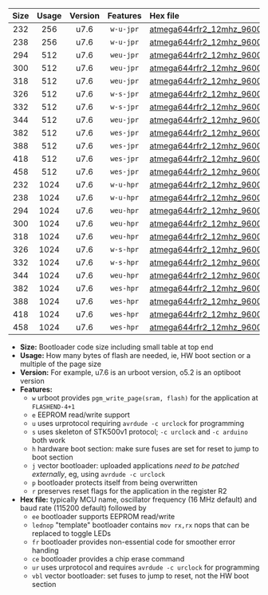 |Size|Usage|Version|Features|Hex file|
|:-:|:-:|:-:|:-:|:--|
|232|256|u7.6|`w-u-jpr`|[atmega644rfr2_12mhz_9600bps_ur_vbl.hex](https://raw.githubusercontent.com/stefanrueger/urboot/main/bootloaders/atmega644rfr2/fcpu_12mhz/9600_bps/atmega644rfr2_12mhz_9600bps_ur_vbl.hex)|
|238|256|u7.6|`w-u-jpr`|[atmega644rfr2_12mhz_9600bps_lednop_ur_vbl.hex](https://raw.githubusercontent.com/stefanrueger/urboot/main/bootloaders/atmega644rfr2/fcpu_12mhz/9600_bps/atmega644rfr2_12mhz_9600bps_lednop_ur_vbl.hex)|
|294|512|u7.6|`weu-jpr`|[atmega644rfr2_12mhz_9600bps_ee_ur_vbl.hex](https://raw.githubusercontent.com/stefanrueger/urboot/main/bootloaders/atmega644rfr2/fcpu_12mhz/9600_bps/atmega644rfr2_12mhz_9600bps_ee_ur_vbl.hex)|
|300|512|u7.6|`weu-jpr`|[atmega644rfr2_12mhz_9600bps_ee_lednop_ur_vbl.hex](https://raw.githubusercontent.com/stefanrueger/urboot/main/bootloaders/atmega644rfr2/fcpu_12mhz/9600_bps/atmega644rfr2_12mhz_9600bps_ee_lednop_ur_vbl.hex)|
|318|512|u7.6|`weu-jpr`|[atmega644rfr2_12mhz_9600bps_ee_lednop_fr_ur_vbl.hex](https://raw.githubusercontent.com/stefanrueger/urboot/main/bootloaders/atmega644rfr2/fcpu_12mhz/9600_bps/atmega644rfr2_12mhz_9600bps_ee_lednop_fr_ur_vbl.hex)|
|326|512|u7.6|`w-s-jpr`|[atmega644rfr2_12mhz_9600bps_vbl.hex](https://raw.githubusercontent.com/stefanrueger/urboot/main/bootloaders/atmega644rfr2/fcpu_12mhz/9600_bps/atmega644rfr2_12mhz_9600bps_vbl.hex)|
|332|512|u7.6|`w-s-jpr`|[atmega644rfr2_12mhz_9600bps_lednop_vbl.hex](https://raw.githubusercontent.com/stefanrueger/urboot/main/bootloaders/atmega644rfr2/fcpu_12mhz/9600_bps/atmega644rfr2_12mhz_9600bps_lednop_vbl.hex)|
|344|512|u7.6|`weu-jpr`|[atmega644rfr2_12mhz_9600bps_ee_lednop_fr_ce_ur_vbl.hex](https://raw.githubusercontent.com/stefanrueger/urboot/main/bootloaders/atmega644rfr2/fcpu_12mhz/9600_bps/atmega644rfr2_12mhz_9600bps_ee_lednop_fr_ce_ur_vbl.hex)|
|382|512|u7.6|`wes-jpr`|[atmega644rfr2_12mhz_9600bps_ee_vbl.hex](https://raw.githubusercontent.com/stefanrueger/urboot/main/bootloaders/atmega644rfr2/fcpu_12mhz/9600_bps/atmega644rfr2_12mhz_9600bps_ee_vbl.hex)|
|388|512|u7.6|`wes-jpr`|[atmega644rfr2_12mhz_9600bps_ee_lednop_vbl.hex](https://raw.githubusercontent.com/stefanrueger/urboot/main/bootloaders/atmega644rfr2/fcpu_12mhz/9600_bps/atmega644rfr2_12mhz_9600bps_ee_lednop_vbl.hex)|
|418|512|u7.6|`wes-jpr`|[atmega644rfr2_12mhz_9600bps_ee_lednop_fr_vbl.hex](https://raw.githubusercontent.com/stefanrueger/urboot/main/bootloaders/atmega644rfr2/fcpu_12mhz/9600_bps/atmega644rfr2_12mhz_9600bps_ee_lednop_fr_vbl.hex)|
|458|512|u7.6|`wes-jpr`|[atmega644rfr2_12mhz_9600bps_ee_lednop_fr_ce_vbl.hex](https://raw.githubusercontent.com/stefanrueger/urboot/main/bootloaders/atmega644rfr2/fcpu_12mhz/9600_bps/atmega644rfr2_12mhz_9600bps_ee_lednop_fr_ce_vbl.hex)|
|232|1024|u7.6|`w-u-hpr`|[atmega644rfr2_12mhz_9600bps_ur.hex](https://raw.githubusercontent.com/stefanrueger/urboot/main/bootloaders/atmega644rfr2/fcpu_12mhz/9600_bps/atmega644rfr2_12mhz_9600bps_ur.hex)|
|238|1024|u7.6|`w-u-hpr`|[atmega644rfr2_12mhz_9600bps_lednop_ur.hex](https://raw.githubusercontent.com/stefanrueger/urboot/main/bootloaders/atmega644rfr2/fcpu_12mhz/9600_bps/atmega644rfr2_12mhz_9600bps_lednop_ur.hex)|
|294|1024|u7.6|`weu-hpr`|[atmega644rfr2_12mhz_9600bps_ee_ur.hex](https://raw.githubusercontent.com/stefanrueger/urboot/main/bootloaders/atmega644rfr2/fcpu_12mhz/9600_bps/atmega644rfr2_12mhz_9600bps_ee_ur.hex)|
|300|1024|u7.6|`weu-hpr`|[atmega644rfr2_12mhz_9600bps_ee_lednop_ur.hex](https://raw.githubusercontent.com/stefanrueger/urboot/main/bootloaders/atmega644rfr2/fcpu_12mhz/9600_bps/atmega644rfr2_12mhz_9600bps_ee_lednop_ur.hex)|
|318|1024|u7.6|`weu-hpr`|[atmega644rfr2_12mhz_9600bps_ee_lednop_fr_ur.hex](https://raw.githubusercontent.com/stefanrueger/urboot/main/bootloaders/atmega644rfr2/fcpu_12mhz/9600_bps/atmega644rfr2_12mhz_9600bps_ee_lednop_fr_ur.hex)|
|326|1024|u7.6|`w-s-hpr`|[atmega644rfr2_12mhz_9600bps.hex](https://raw.githubusercontent.com/stefanrueger/urboot/main/bootloaders/atmega644rfr2/fcpu_12mhz/9600_bps/atmega644rfr2_12mhz_9600bps.hex)|
|332|1024|u7.6|`w-s-hpr`|[atmega644rfr2_12mhz_9600bps_lednop.hex](https://raw.githubusercontent.com/stefanrueger/urboot/main/bootloaders/atmega644rfr2/fcpu_12mhz/9600_bps/atmega644rfr2_12mhz_9600bps_lednop.hex)|
|344|1024|u7.6|`weu-hpr`|[atmega644rfr2_12mhz_9600bps_ee_lednop_fr_ce_ur.hex](https://raw.githubusercontent.com/stefanrueger/urboot/main/bootloaders/atmega644rfr2/fcpu_12mhz/9600_bps/atmega644rfr2_12mhz_9600bps_ee_lednop_fr_ce_ur.hex)|
|382|1024|u7.6|`wes-hpr`|[atmega644rfr2_12mhz_9600bps_ee.hex](https://raw.githubusercontent.com/stefanrueger/urboot/main/bootloaders/atmega644rfr2/fcpu_12mhz/9600_bps/atmega644rfr2_12mhz_9600bps_ee.hex)|
|388|1024|u7.6|`wes-hpr`|[atmega644rfr2_12mhz_9600bps_ee_lednop.hex](https://raw.githubusercontent.com/stefanrueger/urboot/main/bootloaders/atmega644rfr2/fcpu_12mhz/9600_bps/atmega644rfr2_12mhz_9600bps_ee_lednop.hex)|
|418|1024|u7.6|`wes-hpr`|[atmega644rfr2_12mhz_9600bps_ee_lednop_fr.hex](https://raw.githubusercontent.com/stefanrueger/urboot/main/bootloaders/atmega644rfr2/fcpu_12mhz/9600_bps/atmega644rfr2_12mhz_9600bps_ee_lednop_fr.hex)|
|458|1024|u7.6|`wes-hpr`|[atmega644rfr2_12mhz_9600bps_ee_lednop_fr_ce.hex](https://raw.githubusercontent.com/stefanrueger/urboot/main/bootloaders/atmega644rfr2/fcpu_12mhz/9600_bps/atmega644rfr2_12mhz_9600bps_ee_lednop_fr_ce.hex)|

- **Size:** Bootloader code size including small table at top end
- **Usage:** How many bytes of flash are needed, ie, HW boot section or a multiple of the page size
- **Version:** For example, u7.6 is an urboot version, o5.2 is an optiboot version
- **Features:**
  + `w` urboot provides `pgm_write_page(sram, flash)` for the application at `FLASHEND-4+1`
  + `e` EEPROM read/write support
  + `u` uses urprotocol requiring `avrdude -c urclock` for programming
  + `s` uses skeleton of STK500v1 protocol; `-c urclock` and `-c arduino` both work
  + `h` hardware boot section: make sure fuses are set for reset to jump to boot section
  + `j` vector bootloader: uploaded applications *need to be patched externally*, eg, using `avrdude -c urclock`
  + `p` bootloader protects itself from being overwritten
  + `r` preserves reset flags for the application in the register R2
- **Hex file:** typically MCU name, oscillator frequency (16 MHz default) and baud rate (115200 default) followed by
  + `ee` bootloader supports EEPROM read/write
  + `lednop` "template" bootloader contains `mov rx,rx` nops that can be replaced to toggle LEDs
  + `fr` bootloader provides non-essential code for smoother error handing
  + `ce` bootloader provides a chip erase command
  + `ur` uses urprotocol and requires `avrdude -c urclock` for programming
  + `vbl` vector bootloader: set fuses to jump to reset, not the HW boot section
